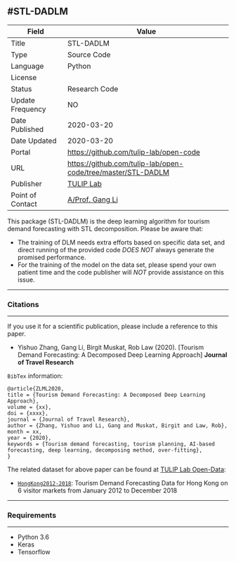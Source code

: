 #STL-DADLM
---

| Field | Value |
| --- | --- |
| Title | STL-DADLM |
| Type | Source Code |
| Language | Python |
| License |   |
| Status | Research Code |
| Update Frequency | NO |
| Date Published | 2020-03-20  |
| Date Updated |  2020-03-20 |
| Portal | https://github.com/tulip-lab/open-code |
| URL | https://github.com/tulip-lab/open-code/tree/master/STL-DADLM|
| Publisher |[TULIP Lab](http://www.tulip.org.au/) |
| Point of Contact |[A/Prof. Gang Li](https://github.com/tuliplab) |

This package (STL-DADLM) is the deep learning algorithm for tourism demand forecasting with STL decomposition. Please be aware that:

* The training of DLM needs extra efforts based on specific data set, and direct running of the provided code *DOES NOT* always generate the promised performance.
* For the training of the model on the data set, please spend your own patient time and the code publisher will *NOT* provide assistance on this issue.

---
### Citations
---

If you use it for a scientific publication, please include a reference to this paper.

* Yishuo Zhang, Gang Li, Birgit Muskat, Rob Law (2020). [Tourism Demand Forecasting: A Decomposed Deep Learning Approach] **Journal of Travel Research**


`BibTex` information:

    @article{ZLML2020,
    title = {Tourism Demand Forecasting: A Decomposed Deep Learning Approach},
    volume = {xx},
    doi = {xxxx},
    journal = {Journal of Travel Research},
    author = {Zhang, Yishuo and Li, Gang and Muskat, Birgit and Law, Rob},
    month = xx,
    year = {2020},
    keywords = {Tourism demand forecasting, tourism planning, AI-based forecasting, deep learning, decomposing method, over-fitting}, 
    }

The related dataset for above paper can be found at [TULIP Lab Open-Data](https://github.com/tulip-lab/open-data):

* [`HongKong2012-2018`](https://github.com/tulip-lab/open-data/tree/master/HongKong2012-2018): Tourism Demand Forecasting Data for Hong Kong on 6 visitor markets from January 2012 to December 2018


---
###  Requirements
---

* Python 3.6
* Keras
* Tensorflow





